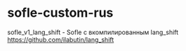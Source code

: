 # sofle-custom-rus

sofle_v1_lang_shift - Sofle с вкомпилированным lang_shift
https://github.com/ilabutin/lang_shift